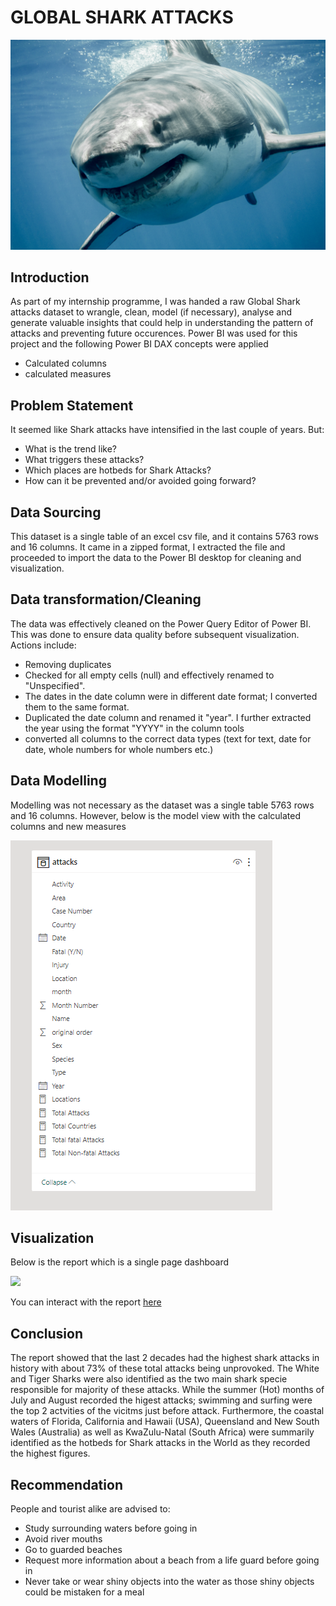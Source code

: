 # GLOBAL SHARK ATTACKS
![](SHARK_ATTACK_IMAGE.jfif)
## Introduction
As part of my internship programme, I was handed a raw Global Shark attacks dataset to wrangle, clean, model (if necessary), analyse and generate valuable insights that could help in understanding the pattern of attacks and preventing future occurences. Power BI was used for this project and the following Power BI DAX concepts were applied

- Calculated columns
- calculated measures



## Problem Statement
It seemed like Shark attacks have intensified in the last couple of years. But:

- What is the trend like?
- What triggers these attacks?
- Which places are hotbeds for Shark Attacks?
- How can it be prevented and/or avoided going forward?



## Data Sourcing
This dataset is a single table of an excel csv file, and it contains 5763 rows and 16 columns. It came in a zipped format, I extracted the file and proceeded to import the data to the Power BI desktop for cleaning and visualization.



## Data transformation/Cleaning
The data was effectively cleaned on the Power Query Editor of Power BI. This was done to ensure data quality before subsequent visualization. Actions include:

- Removing duplicates
- Checked for all empty cells (null) and effectively renamed to "Unspecified".
- The dates in the date column were in different date format; I converted them to the same format.
- Duplicated the date column and renamed it "year". I further extracted the year using the format "YYYY" in the column tools
- converted all columns to the correct data types (text for text, date for date, whole numbers for whole numbers etc.)



## Data Modelling
Modelling was not necessary as the dataset was a single table 5763 rows and 16 columns. However, below is the model view with the calculated columns and new measures

![](SHARK_ATTACK_MODEL_VIEW.png)




## Visualization
Below is the report which is a single page dashboard

![](SHARK_ATTACK_DASHBOARD.jpg)

You can interact with the report [here](https://app.powerbi.com/groups/me/reports/65d3ee0c-4d8e-4f2d-97f7-681b3275093b/ReportSection671bb8b7525cb9b706ac?experience=power-bi)




## Conclusion 
The report showed that the last 2 decades had the highest shark attacks in history with about 73% of these total attacks being unprovoked. The White and Tiger Sharks were also identified as the two main shark specie responsible for majority of these attacks. While the summer (Hot) months of July and August recorded the higest attacks; swimming and surfing were the top 2 actvities of the vicitms just before attack. Furthermore, the coastal waters of Florida, California and Hawaii (USA), Queensland and New South Wales (Australia) as well as KwaZulu-Natal (South Africa) were summarily identified as the hotbeds for Shark attacks in the World as they recorded the highest figures.  



## Recommendation

People and tourist alike are advised to:

- Study surrounding waters before going in
- Avoid river mouths
- Go to guarded beaches
- Request more information about a beach from a life guard before going in
- Never take or wear shiny objects into the water as those shiny objects could be mistaken for a meal
